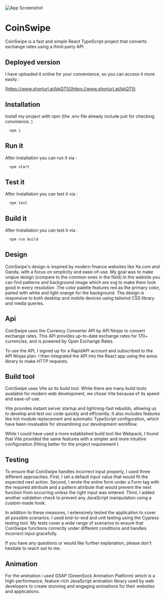 
## 

![App Screenshot](https://i.ibb.co/z4DXqpt/coinswipe.png)


# CoinSwipe

CoinSwipe is a fast and simple React TypeScript project that converts exchange rates using a third-party API.


## Deployed version
I have uploaded it online for your convenience, so  you can access it more easily :

[https://www.shorturl.at/bkQT5](https://www.shorturl.at/bkQT5)



## Installation

Install my-project with npm
(the .env file already include just for checking convinence. )

```bash
  npm i
```
## Run it
After Installation you can run it via :
```bash
  npm start
```
## Test it
After Installation you can test it via :
```bash
  npm test 
```
## Build it
After Installation you can test it via :
```bash
  npm run build 
```




## Design
CoinSwipe's design is inspired by modern finance websites like Xe.com and Oanda, with a focus on simplicity and ease-of-use. My goal was to make unqiue design (compare to the common ones in the field).In the website you can find patterns and background image which are svg to make them look good in every resolution .The color palette features  red  as the primary color, paired with white and light orange for the background. The design is responsive to both desktop and mobile devices using tailwind CSS library and media queries.
## Api
CoinSwipe uses the Currency Converter API by API Ninjas to convert exchange rates. This API provides up-to-date exchange rates for 170+ currencies, and is powered by Open Exchange Rates.

To use the API, I signed up for a RapidAPI account and subscribed to the API Ninjas plan. I then integrated the API into the React app using the axios library to make HTTP requests.
## Build tool
CoinSwipe uses Vite as its build tool. While there are many build tools available for modern web development, we chose Vite because of its speed and ease-of-use.

Vite provides instant server startup and lightning-fast rebuilds, allowing us to develop and test our code quickly and efficiently. It also includes features like hot module replacement and automatic TypeScript configuration, which have been invaluable for streamlining our development workflow.

While I could have used a more established build tool like Webpack, I found that Vite provided the same features with a simpler and more intuitive configuration.(fitting better for the project requirement )
## Testing
To ensure that CoinSwipe handles incorrect input properly, I used three different approaches. First, I set a default input value that would fit the expected next action. Second, I wrote the entire form under a Form tag with the required attribute and a pattern attribute that would prevent the next function from occurring unless the right input was entered. Third, I added another validation check to prevent any JavaScript manipulation using a custom-made hook.

In addition to these measures, I extensively tested the application to cover all possible scenarios. I used end-to-end and unit testing using the Cypress testing tool. My tests cover a wide range of scenarios to ensure that CoinSwipe functions correctly under different conditions and handles incorrect input gracefully.

If you have any questions or would like further explanation, please don't hesitate to reach out to me.
## Animation
For the animation i used GSAP (GreenSock Animation Platform) which is a high-performance, feature-rich JavaScript animation library used by web developers to create stunning and engaging animations for their websites and applications.
